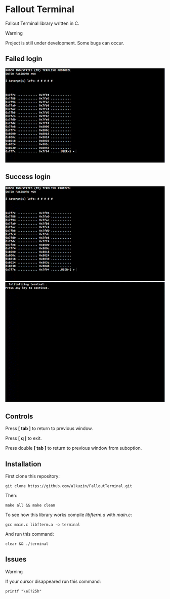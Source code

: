 # Fallout Terminal

Fallout Terminal library written in C.

> [!WARNING]
> Project is still under development. Some bugs can occur.

## Failed login
<img src="img/failed-login.gif">

## Success login
<img src="img/success-login.gif">
<br>
<img src="img/fallout-terminal.gif">

## Controls
Press **[ tab ]** to return to previous window.

Press **[ q ]** to exit.

Press double **[ tab ]** to return to previous window from suboption.

## Installation
First clone this repository:
```console
git clone https://github.com/alkuzin/FalloutTerminal.git
```
Then:
```console
make all && make clean
```
To see how this library works compile *libfterm.a* with *main.c*:
```console
gcc main.c libfterm.a -o terminal
```
And run this command:
```console
clear && ./terminal
```
## Issues
> [!WARNING]
> If your cursor disappeared run this command:
```console
printf "\e[?25h"
```
